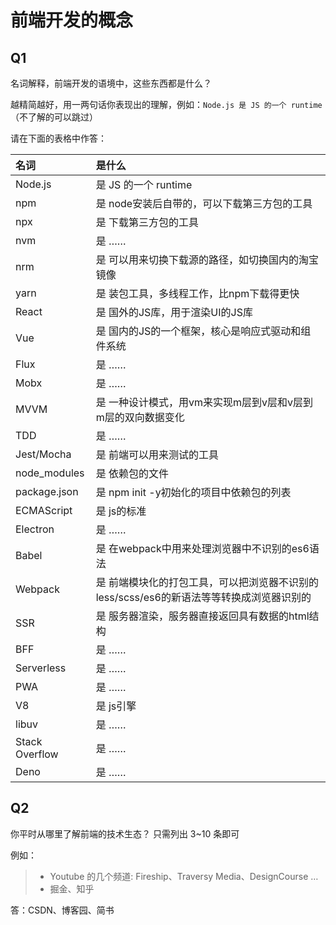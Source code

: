 # 前端开发的概念

## Q1

名词解释，前端开发的语境中，这些东西都是什么？

越精简越好，用一两句话你表现出的理解，例如：`Node.js 是 JS 的一个 runtime`  
（不了解的可以跳过）

请在下面的表格中作答：

| 名词           | 是什么               |
| :------------- | :------------------- |
| Node.js        | 是 JS 的一个 runtime |
| npm            | 是 node安装后自带的，可以下载第三方包的工具                |
| npx            | 是 下载第三方包的工具                |
| nvm            | 是 ……                |
| nrm            | 是 可以用来切换下载源的路径，如切换国内的淘宝镜像               |
| yarn           | 是 装包工具，多线程工作，比npm下载得更快                |
| React          | 是 国外的JS库，用于渲染UI的JS库                |
| Vue            | 是 国内的JS的一个框架，核心是响应式驱动和组件系统                |
| Flux           | 是 ……                |
| Mobx           | 是 ……                |
| MVVM           | 是 一种设计模式，用vm来实现m层到v层和v层到m层的双向数据变化                |
| TDD            | 是 ……                |
| Jest/Mocha     | 是 前端可以用来测试的工具                |
| node_modules   | 是 依赖包的文件               |
| package.json   | 是 npm init -y初始化的项目中依赖包的列表               |
| ECMAScript     | 是 js的标准                 |
| Electron       | 是 ……                |
| Babel          | 是 在webpack中用来处理浏览器中不识别的es6语法                |
| Webpack        | 是 前端模块化的打包工具，可以把浏览器不识别的less/scss/es6的新语法等等转换成浏览器识别的               |
| SSR            | 是 服务器渲染，服务器直接返回具有数据的html结构                |
| BFF            | 是 ……                |
| Serverless     | 是 ……                |
| PWA            | 是 ……                |
| V8             | 是 js引擎                |
| libuv          | 是 ……                |
| Stack Overflow | 是 ……                |
| Deno           | 是 ……                |

## Q2

你平时从哪里了解前端的技术生态？
只需列出 3~10 条即可

例如：

> - Youtube 的几个频道: Fireship、Traversy Media、DesignCourse …
> - 掘金、知乎

答：CSDN、博客园、简书
